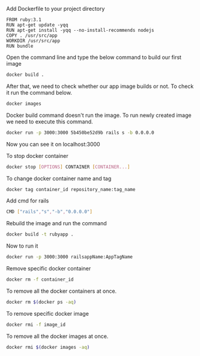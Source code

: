 Add Dockerfile to your project directory

````docker
FROM ruby:3.1
RUN apt-get update -yqq
RUN apt-get install -yqq --no-install-recommends nodejs
COPY . /usr/src/app
WORKDIR /usr/src/app
RUN bundle
````

Open the command line and type the below command to build our first image
````sh
docker build .
````

After that, we need to check whether our app image builds or not. To check it run the command below.
````sh
docker images
````

Docker build command doesn't run the image. To run newly created image we need to execute this command.

````sh
docker run -p 3000:3000 5b450be52d9b rails s -b 0.0.0.0
````

Now you can see it on localhost:3000

To stop docker container 

````sh
docker stop [OPTIONS] CONTAINER [CONTAINER...]
````
To change docker container name and tag
````sh
docker tag container_id repository_name:tag_name
````
Add cmd for rails 
````sh
CMD ["rails","s","-b","0.0.0.0"]
````
Rebuild the image and run the command 
````sh
docker build -t rubyapp .
````
Now to run it
````sh
docker run -p 3000:3000 railsappName:AppTagName
````
Remove specific docker container
````sh
docker rm -f container_id
````
To remove all the docker containers at once.
````sh
docker rm $(docker ps -aq)
````
To remove specific docker image 
````sh
docker rmi -f image_id
````

To remove all the docker images at once.
````sh
docker rmi $(docker images -aq)
````
